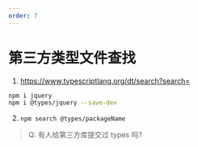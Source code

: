 ```yaml
---
order: 7
---
```


# 第三方类型文件查找

1. https://www.typescriptlang.org/dt/search?search=

  ```sh
  npm i jquery
  npm i @types/jquery --save-dev
  ```
2. `npm search @types/packageName` 


> Q: 有人给第三方库提交过 types 吗?
